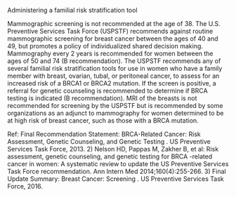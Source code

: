 Administering a familial risk stratification tool

Mammographic screening is not recommended at the age of 38. The U.S. Preventive Services Task Force (USPSTF) recommends against routine mammographic screening for breast cancer between the ages of 40 and 49, but promotes a policy of individualized shared decision making. Mammography every 2 years is recommended for women between the ages of 50 and 74 (B recommendation). The USPSTF recommends any of several familial risk stratification tools for use in women who have a family member with breast, ovarian, tubal, or peritoneal cancer, to assess for an increased risk of a BRCA1 or BRCA2 mutation. If the screen is positive, a referral for genetic counseling is recommended to determine if BRCA testing is indicated (B recommendation). MRI of the breasts is not recommended for screening by the USPSTF but is recommended by some organizations as an adjunct to mammography for women determined to be at high risk of breast cancer, such as those with a BRCA mutation.

Ref: Final Recommendation Statement: BRCA-Related Cancer: Risk Assessment, Genetic Counseling, and Genetic Testing . US Preventive Services Task Force, 2013.  2) Nelson HD, Pappas M, Zakher B, et al: Risk assessment, genetic counseling, and genetic testing for BRCA -related cancer  in women: A systematic review to update the US Preventive Services Task Force recommendation. Ann Intern Med 2014;160(4):255-266.  3) Final Update Summary: Breast Cancer: Screening . US Preventive Services Task Force, 2016.